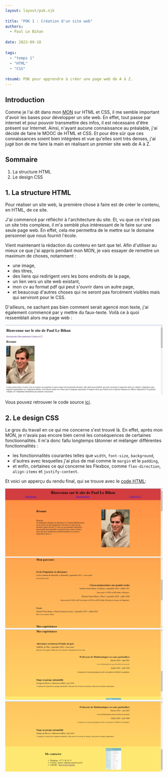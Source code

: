 ```yaml
---
layout: layout/pok.njk

title: "POK 1 : Création d'un site web"
authors:
  - Paul Le Bihan

date: 2023-09-18

tags: 
  - "temps 1"
  - "HTML"
  - "CSS"

résumé: POK pour apprendre à créer une page web de A à Z.
---
```


## Introduction

Comme je l'ai dit dans mon [MON](../../mon/temps-1.1/index.md) sur HTML et CSS, il me semble important d'avoir les bases pour développer un site web. En effet, tout passe par internet et pour pouvoir transmettre des infos, il est nécessaire d'être présent sur Internet. Ainsi, n'ayant aucune connaissance au préalable, j'ai décidé de faire le MOOC de HTML et CSS. Et pour être sûr que ces connaissances soient bien intégrées et vue qu'elles sont très denses, j'ai jugé bon de me faire la main en réalisant un premier site web de A à Z.

## Sommaire

1. La structure HTML
2. Le design CSS

## 1. La structure HTML

Pour réaliser un site web, la première chose à faire est de créer le contenu, en HTML, de ce site.

J'ai commencé par réfléchir à l'architecture du site. Et, vu que ce n'est pas un site très complexe, il m'a semblé plus intéressant de le faire sur une seule page web. En effet, cela me permettra de le mettre sur le domaine personnel que nous fournit l'école.

Vient maintenant la rédaction du contenu en tant que tel. Afin d'utiliser au mieux ce que j'ai appris pendant mon MON, je vais essayer de remettre un maximum de choses, notamment :
+ une image,
+ des titres,
+ des liens qui redirigent vers les bons endroits de la page,
+ un lien vers un site web existant,
+ mon cv au format pdf qui peut s'ouvrir dans un autre page,
+ et beaucoup d'autres choses qui ne seront pas forcément visibles mais qui serviront pour le CSS.

D'ailleurs, ne sachant pas bien comment serait agencé mon texte, j'ai également commencé par y mettre du faux-texte. Voilà ce à quoi ressemblait alors ma page web :

<div><img src="site-en-html.webp"></div>

Vous pouvez retrouver le code source [ici](https://github.com/FrancoisBrucker/do-it/blob/main/src/promos/2023-2024/Le_Bihan-Paul/pok/temps-1/mon-site/).

## 2. Le design CSS

Le gros du travail en ce qui me concerne s'est trouvé là. En effet, après mon MON, je n'avais pas encore bien cerné les conséquences de certaines fonctionnalités. Il m'a donc fallu longtemps tâtonner et mélanger différentes fonctionnalités :
+ les fonctionnalités courantes telles que `width`, `font-size`, `background`,
+ d'autres avec lesquelles j'ai plus de mal comme le `margin` et le `padding`,
+ et enfin, certaines ce qui concerne les Flexbox, comme `flex-direction`, `align-items` et `justify-content`.

Et voici un apperçu du rendu final, qui se trouve avec le [code HTML](https://github.com/FrancoisBrucker/do-it/blob/main/src/promos/2023-2024/Le_Bihan-Paul/pok/temps-1/mon-site/): 

<div><img src="site-avec-html-et-css-p1.webp"></div>
<div><img src="site-avec-html-et-css-p2.webp"></div>
<div><img src="site-avec-html-et-css-p3.webp"></div>
<div><img src="site-avec-html-et-css-p4.webp"></div>